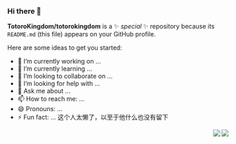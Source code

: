 ### Hi there 👋

**TotoroKingdom/totorokingdom** is a ✨ _special_ ✨ repository because its `README.md` (this file) appears on your GitHub profile.

Here are some ideas to get you started:

- 🔭 I’m currently working on ...
- 🌱 I’m currently learning ...
- 👯 I’m looking to collaborate on ...
- 🤔 I’m looking for help with ...
- 💬 Ask me about ...
- 📫 How to reach me: ...
- 😄 Pronouns: ...
- ⚡ Fun fact: ...
这个人太懒了，以至于他什么也没有留下
<img align="right" src="https://github-readme-stats.vercel.app/api/top-langs/?username=TotoroKingdom&layout=compact)" />
<img align="right" src="https://github-readme-stats.vercel.app/api?username=KallkaGo&show_icons=true&theme=default" />
